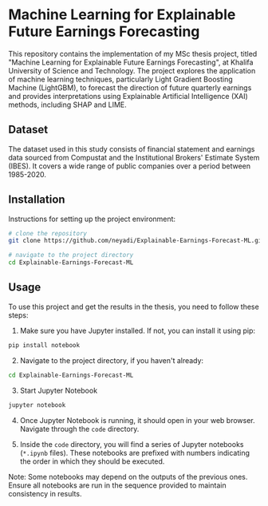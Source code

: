 # Machine Learning for Explainable Future Earnings Forecasting

This repository contains the implementation of my MSc thesis project, titled "Machine Learning for Explainable Future Earnings Forecasting", at Khalifa University of Science and Technology. The project explores the application of machine learning techniques, particularly Light Gradient Boosting Machine (LightGBM), to forecast the direction of future quarterly earnings and provides interpretations using Explainable Artificial Intelligence (XAI) methods, including SHAP and LIME.

## Dataset

The dataset used in this study consists of financial statement and earnings data sourced from Compustat and the Institutional Brokers' Estimate System (IBES). It covers a wide range of public companies over a period between 1985-2020.

## Installation

Instructions for setting up the project environment:

```bash
# clone the repository
git clone https://github.com/neyadi/Explainable-Earnings-Forecast-ML.git

# navigate to the project directory
cd Explainable-Earnings-Forecast-ML
```

## Usage

To use this project and get the results in the thesis, you need to follow these steps:

1. Make sure you have Jupyter installed. If not, you can install it using pip:
```bash
pip install notebook
```

2. Navigate to the project directory, if you haven't already:
```bash
cd Explainable-Earnings-Forecast-ML
```

3. Start Jupyter Notebook
```bash
jupyter notebook
```

4. Once Jupyter Notebook is running, it should open in your web browser. Navigate through the `code` directory.
   
5. Inside the `code` directory, you will find a series of Jupyter notebooks (`*.ipynb` files). These notebooks are prefixed with numbers indicating the order in which they should be executed.

Note: Some notebooks may depend on the outputs of the previous ones. Ensure all notebooks are run in the sequence provided to maintain consistency in results.




